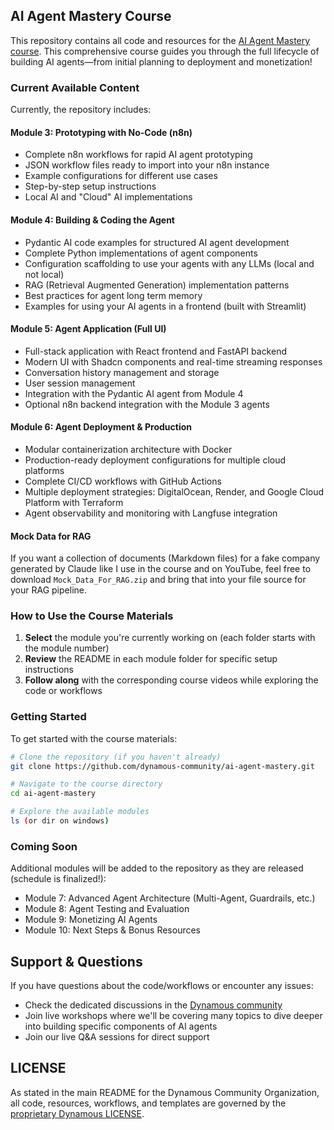 ## AI Agent Mastery Course

This repository contains all code and resources for the [AI Agent Mastery course](https://community.dynamous.ai/s/ai-mastery-course/). This comprehensive course guides you through the full lifecycle of building AI agents—from initial planning to deployment and monetization!

### Current Available Content

Currently, the repository includes:

#### Module 3: Prototyping with No-Code (n8n)
- Complete n8n workflows for rapid AI agent prototyping
- JSON workflow files ready to import into your n8n instance
- Example configurations for different use cases
- Step-by-step setup instructions
- Local AI and "Cloud" AI implementations

#### Module 4: Building & Coding the Agent
- Pydantic AI code examples for structured AI agent development
- Complete Python implementations of agent components
- Configuration scaffolding to use your agents with any LLMs (local and not local)
- RAG (Retrieval Augmented Generation) implementation patterns
- Best practices for agent long term memory
- Examples for using your AI agents in a frontend (built with Streamlit)

#### Module 5: Agent Application (Full UI)
- Full-stack application with React frontend and FastAPI backend
- Modern UI with Shadcn components and real-time streaming responses
- Conversation history management and storage
- User session management
- Integration with the Pydantic AI agent from Module 4
- Optional n8n backend integration with the Module 3 agents

#### Module 6: Agent Deployment & Production
- Modular containerization architecture with Docker
- Production-ready deployment configurations for multiple cloud platforms
- Complete CI/CD workflows with GitHub Actions
- Multiple deployment strategies: DigitalOcean, Render, and Google Cloud Platform with Terraform
- Agent observability and monitoring with Langfuse integration

#### Mock Data for RAG

If you want a collection of documents (Markdown files) for a fake company generated by Claude like I use in the course and on YouTube, feel free to download `Mock_Data_For_RAG.zip` and bring that into your file source for your RAG pipeline.

### How to Use the Course Materials

1. **Select** the module you're currently working on (each folder starts with the module number)
2. **Review** the README in each module folder for specific setup instructions
3. **Follow along** with the corresponding course videos while exploring the code or workflows

### Getting Started

To get started with the course materials:

```bash
# Clone the repository (if you haven't already)
git clone https://github.com/dynamous-community/ai-agent-mastery.git

# Navigate to the course directory
cd ai-agent-mastery

# Explore the available modules
ls (or dir on windows)
```

### Coming Soon

Additional modules will be added to the repository as they are released (schedule is finalized!):
- Module 7: Advanced Agent Architecture (Multi-Agent, Guardrails, etc.)
- Module 8: Agent Testing and Evaluation
- Module 9: Monetizing AI Agents
- Module 10: Next Steps & Bonus Resources

## Support & Questions

If you have questions about the code/workflows or encounter any issues:
- Check the dedicated discussions in the [Dynamous community](https://community.dynamous.ai)
- Join live workshops where we'll be covering many topics to dive deeper into building specific components of AI agents
- Join our live Q&A sessions for direct support

## LICENSE

As stated in the main README for the Dynamous Community Organization, all code, resources, workflows, and templates are governed by the [proprietary Dynamous LICENSE](LICENSE).
